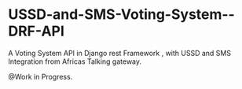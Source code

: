 # USSD-and-SMS-Voting-System--DRF-API
A Voting System API in Django rest Framework , with USSD and SMS Integration from Africas Talking gateway.

@Work in Progress.
